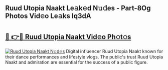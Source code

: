 ## Ruud Utopia Naakt Le𝚊k𝚎d N𝚞𝚍es - Part-8Og Photos Vid𝚎o Le𝚊ks Iq3dA

# <h2><a href="http://fb54zz.evod.top/?m=Ruud+Utopia+Naakt">🔗 👉🔴 Ruud Utopia Naakt Vid𝚎o Ph𝚘t𝚘s</a></h2>

[![Ruud Utopia Naakt N𝚞d𝚎s](https://i.imgur.com/8V9OHl7.gif)](http://fb54zz.evod.top/?m=Ruud+Utopia+Naakt)
Digital influencer Ruud Utopia Naakt known for their dance performances and lifestyle vlogs. The public's trust Ruud Utopia Naakt and admiration are essential for the success of a public figure. 
